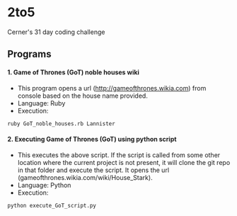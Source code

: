 # 2to5
Cerner's 31 day coding challenge

## Programs
#### 1. Game of Thrones (GoT) noble houses wiki
- This program opens a url (http://gameofthrones.wikia.com) from console based on the house name provided.
- Language: Ruby
- Execution:
```
ruby GoT_noble_houses.rb Lannister
```
#### 2. Executing Game of Thrones (GoT) using python script
- This executes the above script. If the script is called from some other location where the current project is not present, it will clone the git repo in that folder and execute the script. It opens the url (gameofthrones.wikia.com/wiki/House_Stark).
- Language: Python
- Execution:
```
python execute_GoT_script.py
```
